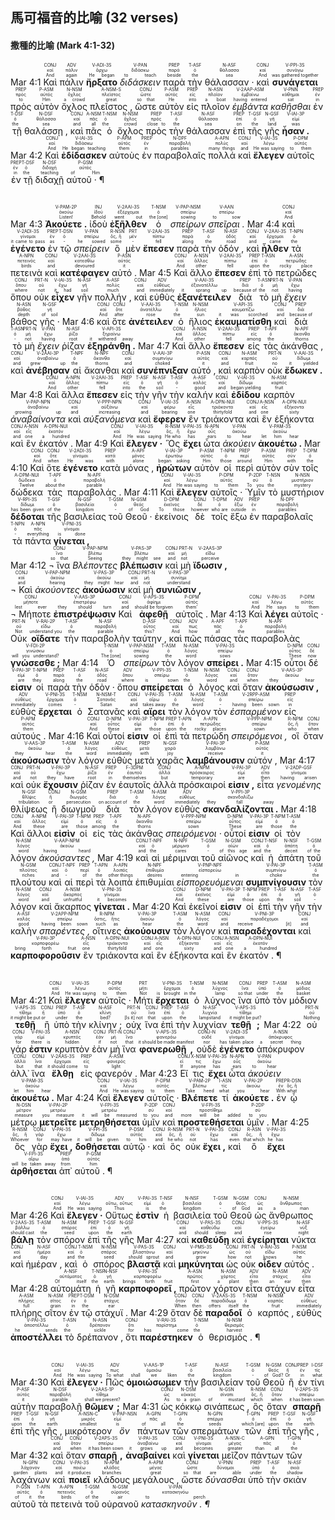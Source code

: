 ## 馬可福音的比喻 (32 verses)



#### 撒種的比喻 (Mark 4:1-32)
<rt>Mar 4:1</rt> <RUBY><ruby><ruby>Καὶ<rt>And</rt></ruby><rt>καί</rt></ruby><rt>CONJ</rt></RUBY> <RUBY><ruby><ruby>πάλιν<rt>again</rt></ruby><rt>πάλιν</rt></ruby><rt>ADV</rt></RUBY> <RUBY><ruby><ruby><strong>ἤρξατο</strong><rt>He began</rt></ruby><rt>ἄρχω</rt></ruby><rt>V-ADI-3S</rt></RUBY> <RUBY><ruby><ruby><em>διδάσκειν</em><rt>to teach</rt></ruby><rt>διδάσκω</rt></ruby><rt>V-PAN</rt></RUBY> <RUBY><ruby><ruby>παρὰ<rt>beside</rt></ruby><rt>παρά</rt></ruby><rt>PREP</rt></RUBY> <RUBY><ruby><ruby>τὴν<rt>the</rt></ruby><rt>ὁ</rt></ruby><rt>T-ASF</rt></RUBY> <RUBY><ruby><ruby>θάλασσαν ·<rt>sea</rt></ruby><rt>θάλασσα</rt></ruby><rt>N-ASF</rt></RUBY> <RUBY><ruby><ruby>καὶ<rt>And</rt></ruby><rt>καί</rt></ruby><rt>CONJ</rt></RUBY> <RUBY><ruby><ruby><strong>συνάγεται</strong><rt>was gathered together</rt></ruby><rt>συνάγω</rt></ruby><rt>V-PPI-3S</rt></RUBY> <RUBY><ruby><ruby>πρὸς<rt>to</rt></ruby><rt>πρός</rt></ruby><rt>PREP</rt></RUBY> <RUBY><ruby><ruby>αὐτὸν<rt>Him</rt></ruby><rt>αὐτός</rt></ruby><rt>P-ASM</rt></RUBY> <RUBY><ruby><ruby>ὄχλος<rt>a crowd</rt></ruby><rt>ὄχλος</rt></ruby><rt>N-NSM</rt></RUBY> <RUBY><ruby><ruby>πλεῖστος ,<rt>great</rt></ruby><rt>πλεῖστος</rt></ruby><rt>A-NSM-S</rt></RUBY> <RUBY><ruby><ruby>ὥστε<rt>so that</rt></ruby><rt>ὥστε</rt></ruby><rt>CONJ</rt></RUBY> <RUBY><ruby><ruby>αὐτὸν<rt>He</rt></ruby><rt>αὐτός</rt></ruby><rt>P-ASM</rt></RUBY> <RUBY><ruby><ruby>εἰς<rt>into</rt></ruby><rt>εἰς</rt></ruby><rt>PREP</rt></RUBY> <RUBY><ruby><ruby>πλοῖον<rt>a boat</rt></ruby><rt>πλοῖον</rt></ruby><rt>N-ASN</rt></RUBY> <RUBY><ruby><ruby><em>ἐμβάντα</em><rt>having entered</rt></ruby><rt>ἐμβαίνω</rt></ruby><rt>V-2AAP-ASM</rt></RUBY> <RUBY><ruby><ruby><em>καθῆσθαι</em><rt>sat</rt></ruby><rt>κάθημαι</rt></ruby><rt>V-PNN</rt></RUBY> <RUBY><ruby><ruby>ἐν<rt>in</rt></ruby><rt>ἐν</rt></ruby><rt>PREP</rt></RUBY> <RUBY><ruby><ruby>τῇ<rt>the</rt></ruby><rt>ὁ</rt></ruby><rt>T-DSF</rt></RUBY> <RUBY><ruby><ruby>θαλάσσῃ ,<rt>sea</rt></ruby><rt>θάλασσα</rt></ruby><rt>N-DSF</rt></RUBY> <RUBY><ruby><ruby>καὶ<rt>and</rt></ruby><rt>καί</rt></ruby><rt>CONJ</rt></RUBY> <RUBY><ruby><ruby>πᾶς<rt>all</rt></ruby><rt>πᾶς</rt></ruby><rt>A-NSM</rt></RUBY> <RUBY><ruby><ruby>ὁ<rt>the</rt></ruby><rt>ὁ</rt></ruby><rt>T-NSM</rt></RUBY> <RUBY><ruby><ruby>ὄχλος<rt>crowd</rt></ruby><rt>ὄχλος</rt></ruby><rt>N-NSM</rt></RUBY> <RUBY><ruby><ruby>πρὸς<rt>close to</rt></ruby><rt>πρός</rt></ruby><rt>PREP</rt></RUBY> <RUBY><ruby><ruby>τὴν<rt>the</rt></ruby><rt>ὁ</rt></ruby><rt>T-ASF</rt></RUBY> <RUBY><ruby><ruby>θάλασσαν<rt>sea</rt></ruby><rt>θάλασσα</rt></ruby><rt>N-ASF</rt></RUBY> <RUBY><ruby><ruby>ἐπὶ<rt>on</rt></ruby><rt>ἐπί</rt></ruby><rt>PREP</rt></RUBY> <RUBY><ruby><ruby>τῆς<rt>the</rt></ruby><rt>ὁ</rt></ruby><rt>T-GSF</rt></RUBY> <RUBY><ruby><ruby>γῆς<rt>land</rt></ruby><rt>γῆ</rt></ruby><rt>N-GSF</rt></RUBY> <RUBY><ruby><ruby><strong>ἦσαν .</strong><rt>was</rt></ruby><rt>εἰμί</rt></ruby><rt>V-IAI-3P</rt></RUBY> <rt>Mar 4:2</rt> <RUBY><ruby><ruby>Καὶ<rt>And</rt></ruby><rt>καί</rt></ruby><rt>CONJ</rt></RUBY> <RUBY><ruby><ruby><strong>ἐδίδασκεν</strong><rt>He began teaching</rt></ruby><rt>διδάσκω</rt></ruby><rt>V-IAI-3S</rt></RUBY> <RUBY><ruby><ruby>αὐτοὺς<rt>them</rt></ruby><rt>αὐτός</rt></ruby><rt>P-APM</rt></RUBY> <RUBY><ruby><ruby>ἐν<rt>in</rt></ruby><rt>ἐν</rt></ruby><rt>PREP</rt></RUBY> <RUBY><ruby><ruby>παραβολαῖς<rt>parables</rt></ruby><rt>παραβολή</rt></ruby><rt>N-DPF</rt></RUBY> <RUBY><ruby><ruby>πολλά<rt>many things</rt></ruby><rt>πολύς</rt></ruby><rt>A-APN</rt></RUBY> <RUBY><ruby><ruby>καὶ<rt>and</rt></ruby><rt>καί</rt></ruby><rt>CONJ</rt></RUBY> <RUBY><ruby><ruby><strong>ἔλεγεν</strong><rt>He was saying</rt></ruby><rt>λέγω</rt></ruby><rt>V-IAI-3S</rt></RUBY> <RUBY><ruby><ruby>αὐτοῖς<rt>to them</rt></ruby><rt>αὐτός</rt></ruby><rt>P-DPM</rt></RUBY> <RUBY><ruby><ruby>ἐν<rt>in</rt></ruby><rt>ἐν</rt></ruby><rt>PREP</rt></RUBY> <RUBY><ruby><ruby>τῇ<rt>the</rt></ruby><rt>ὁ</rt></ruby><rt>T-DSF</rt></RUBY> <RUBY><ruby><ruby>διδαχῇ<rt>teaching</rt></ruby><rt>διδαχή</rt></ruby><rt>N-DSF</rt></RUBY> <RUBY><ruby><ruby>αὐτοῦ · ¶<rt>of Him</rt></ruby><rt>αὐτός</rt></ruby><rt>P-GSM</rt></RUBY></br></br></br> <rt>Mar 4:3</rt> <RUBY><ruby><ruby><strong>Ἀκούετε .</strong><rt>Listen!</rt></ruby><rt>ἀκούω</rt></ruby><rt>V-PAM-2P</rt></RUBY> <RUBY><ruby><ruby>ἰδοὺ<rt>Behold</rt></ruby><rt>ἰδού</rt></ruby><rt>INJ</rt></RUBY> <RUBY><ruby><ruby><strong>ἐξῆλθεν</strong><rt>went out</rt></ruby><rt>ἐξέρχομαι</rt></ruby><rt>V-2AAI-3S</rt></RUBY> <RUBY><ruby><ruby>ὁ<rt>the [one]</rt></ruby><rt>ὁ</rt></ruby><rt>T-NSM</rt></RUBY> <RUBY><ruby><ruby><em>σπείρων</em><rt>sowing</rt></ruby><rt>σπείρω</rt></ruby><rt>V-PAP-NSM</rt></RUBY> <RUBY><ruby><ruby><em>σπεῖραι .</em><rt>to sow</rt></ruby><rt>σπείρω</rt></ruby><rt>V-AAN</rt></RUBY> <rt>Mar 4:4</rt> <RUBY><ruby><ruby>καὶ<rt>And</rt></ruby><rt>καί</rt></ruby><rt>CONJ</rt></RUBY> <RUBY><ruby><ruby><strong>ἐγένετο</strong><rt>it came to pass</rt></ruby><rt>γίνομαι</rt></ruby><rt>V-2ADI-3S</rt></RUBY> <RUBY><ruby><ruby>ἐν<rt>as</rt></ruby><rt>ἐν</rt></ruby><rt>PREP</rt></RUBY> <RUBY><ruby><ruby>τῷ<rt>-</rt></ruby><rt>ὁ</rt></ruby><rt>T-DSN</rt></RUBY> <RUBY><ruby><ruby><em>σπείρειν</em><rt>he sowed</rt></ruby><rt>σπείρω</rt></ruby><rt>V-PAN</rt></RUBY> <RUBY><ruby><ruby>ὃ<rt>some</rt></ruby><rt>ὅς, ἥ</rt></ruby><rt>R-NSN</rt></RUBY> <RUBY><ruby><ruby>μὲν<rt>-</rt></ruby><rt>μέν</rt></ruby><rt>PRT</rt></RUBY> <RUBY><ruby><ruby><strong>ἔπεσεν</strong><rt>fell</rt></ruby><rt>πίπτω</rt></ruby><rt>V-2AAI-3S</rt></RUBY> <RUBY><ruby><ruby>παρὰ<rt>along</rt></ruby><rt>παρά</rt></ruby><rt>PREP</rt></RUBY> <RUBY><ruby><ruby>τὴν<rt>the</rt></ruby><rt>ὁ</rt></ruby><rt>T-ASF</rt></RUBY> <RUBY><ruby><ruby>ὁδόν ,<rt>road</rt></ruby><rt>ὁδός</rt></ruby><rt>N-ASF</rt></RUBY> <RUBY><ruby><ruby>καὶ<rt>and</rt></ruby><rt>καί</rt></ruby><rt>CONJ</rt></RUBY> <RUBY><ruby><ruby><strong>ἦλθεν</strong><rt>came</rt></ruby><rt>ἔρχομαι</rt></ruby><rt>V-2AAI-3S</rt></RUBY> <RUBY><ruby><ruby>τὰ<rt>the</rt></ruby><rt>ὁ</rt></ruby><rt>T-NPN</rt></RUBY> <RUBY><ruby><ruby>πετεινὰ<rt>birds</rt></ruby><rt>πετεινός</rt></ruby><rt>A-NPN</rt></RUBY> <RUBY><ruby><ruby>καὶ<rt>and</rt></ruby><rt>καί</rt></ruby><rt>CONJ</rt></RUBY> <RUBY><ruby><ruby><strong>κατέφαγεν</strong><rt>devoured</rt></ruby><rt>κατεσθίω</rt></ruby><rt>V-2AAI-3S</rt></RUBY> <RUBY><ruby><ruby>αὐτό .<rt>it</rt></ruby><rt>αὐτός</rt></ruby><rt>P-ASN</rt></RUBY> <rt>Mar 4:5</rt> <RUBY><ruby><ruby>Καὶ<rt>And</rt></ruby><rt>καί</rt></ruby><rt>CONJ</rt></RUBY> <RUBY><ruby><ruby>ἄλλο<rt>other</rt></ruby><rt>ἄλλος</rt></ruby><rt>A-NSN</rt></RUBY> <RUBY><ruby><ruby><strong>ἔπεσεν</strong><rt>fell</rt></ruby><rt>πίπτω</rt></ruby><rt>V-2AAI-3S</rt></RUBY> <RUBY><ruby><ruby>ἐπὶ<rt>upon</rt></ruby><rt>ἐπί</rt></ruby><rt>PREP</rt></RUBY> <RUBY><ruby><ruby>τὸ<rt>the</rt></ruby><rt>ὁ</rt></ruby><rt>T-ASN</rt></RUBY> <RUBY><ruby><ruby>πετρῶδες<rt>rocky place</rt></ruby><rt>πετρώδης</rt></ruby><rt>A-ASN</rt></RUBY> <RUBY><ruby><ruby>ὅπου<rt>where</rt></ruby><rt>ὅπου</rt></ruby><rt>CONJ</rt></RUBY> <RUBY><ruby><ruby>οὐκ<rt>not</rt></ruby><rt>οὐ</rt></ruby><rt>PRT-N</rt></RUBY> <RUBY><ruby><ruby><strong>εἶχεν</strong><rt>it had</rt></ruby><rt>ἔχω</rt></ruby><rt>V-IAI-3S</rt></RUBY> <RUBY><ruby><ruby>γῆν<rt>soil</rt></ruby><rt>γῆ</rt></ruby><rt>N-ASF</rt></RUBY> <RUBY><ruby><ruby>πολλήν ,<rt>much</rt></ruby><rt>πολύς</rt></ruby><rt>A-ASF</rt></RUBY> <RUBY><ruby><ruby>καὶ<rt>and</rt></ruby><rt>καί</rt></ruby><rt>CONJ</rt></RUBY> <RUBY><ruby><ruby>εὐθὺς<rt>immediately</rt></ruby><rt>εὐθέως</rt></ruby><rt>ADV</rt></RUBY> <RUBY><ruby><ruby><strong>ἐξανέτειλεν</strong><rt>it sprang up</rt></ruby><rt>ἐξανατέλλω</rt></ruby><rt>V-AAI-3S</rt></RUBY> <RUBY><ruby><ruby>διὰ<rt>because of</rt></ruby><rt>διά</rt></ruby><rt>PREP</rt></RUBY> <RUBY><ruby><ruby>τὸ<rt>the</rt></ruby><rt>ὁ</rt></ruby><rt>T-ASN</rt></RUBY> <RUBY><ruby><ruby>μὴ<rt>not</rt></ruby><rt>μή</rt></ruby><rt>PRT-N</rt></RUBY> <RUBY><ruby><ruby><em>ἔχειν</em><rt>having</rt></ruby><rt>ἔχω</rt></ruby><rt>V-PAN</rt></RUBY> <RUBY><ruby><ruby>βάθος<rt>depth</rt></ruby><rt>βάθος</rt></ruby><rt>N-ASN</rt></RUBY> <RUBY><ruby><ruby>γῆς ·<rt>of soil</rt></ruby><rt>γῆ</rt></ruby><rt>N-GSF</rt></RUBY> <rt>Mar 4:6</rt> <RUBY><ruby><ruby>καὶ<rt>And</rt></ruby><rt>καί</rt></ruby><rt>CONJ</rt></RUBY> <RUBY><ruby><ruby>ὅτε<rt>after</rt></ruby><rt>ὅτε</rt></ruby><rt>CONJ</rt></RUBY> <RUBY><ruby><ruby><strong>ἀνέτειλεν</strong><rt>rose</rt></ruby><rt>ἀνατέλλω</rt></ruby><rt>V-AAI-3S</rt></RUBY> <RUBY><ruby><ruby>ὁ<rt>the</rt></ruby><rt>ὁ</rt></ruby><rt>T-NSM</rt></RUBY> <RUBY><ruby><ruby>ἥλιος<rt>sun</rt></ruby><rt>ἥλιος</rt></ruby><rt>N-NSM</rt></RUBY> <RUBY><ruby><ruby><strong>ἐκαυματίσθη</strong><rt>it was scorched</rt></ruby><rt>καυματίζω</rt></ruby><rt>V-API-3S</rt></RUBY> <RUBY><ruby><ruby>καὶ<rt>and</rt></ruby><rt>καί</rt></ruby><rt>CONJ</rt></RUBY> <RUBY><ruby><ruby>διὰ<rt>because of</rt></ruby><rt>διά</rt></ruby><rt>PREP</rt></RUBY> <RUBY><ruby><ruby>τὸ<rt>-</rt></ruby><rt>ὁ</rt></ruby><rt>T-ASN</rt></RUBY> <RUBY><ruby><ruby>μὴ<rt>not</rt></ruby><rt>μή</rt></ruby><rt>PRT-N</rt></RUBY> <RUBY><ruby><ruby><em>ἔχειν</em><rt>having</rt></ruby><rt>ἔχω</rt></ruby><rt>V-PAN</rt></RUBY> <RUBY><ruby><ruby>ῥίζαν<rt>root</rt></ruby><rt>ῥίζα</rt></ruby><rt>N-ASF</rt></RUBY> <RUBY><ruby><ruby><strong>ἐξηράνθη .</strong><rt>it withered away</rt></ruby><rt>ξηραίνω</rt></ruby><rt>V-API-3S</rt></RUBY> <rt>Mar 4:7</rt> <RUBY><ruby><ruby>Καὶ<rt>And</rt></ruby><rt>καί</rt></ruby><rt>CONJ</rt></RUBY> <RUBY><ruby><ruby>ἄλλο<rt>other</rt></ruby><rt>ἄλλος</rt></ruby><rt>A-NSN</rt></RUBY> <RUBY><ruby><ruby><strong>ἔπεσεν</strong><rt>fell</rt></ruby><rt>πίπτω</rt></ruby><rt>V-2AAI-3S</rt></RUBY> <RUBY><ruby><ruby>εἰς<rt>among</rt></ruby><rt>εἰς</rt></ruby><rt>PREP</rt></RUBY> <RUBY><ruby><ruby>τὰς<rt>the</rt></ruby><rt>ὁ</rt></ruby><rt>T-APF</rt></RUBY> <RUBY><ruby><ruby>ἀκάνθας ,<rt>thorns</rt></ruby><rt>ἄκανθα</rt></ruby><rt>N-APF</rt></RUBY> <RUBY><ruby><ruby>καὶ<rt>and</rt></ruby><rt>καί</rt></ruby><rt>CONJ</rt></RUBY> <RUBY><ruby><ruby><strong>ἀνέβησαν</strong><rt>grew up</rt></ruby><rt>ἀναβαίνω</rt></ruby><rt>V-2AAI-3P</rt></RUBY> <RUBY><ruby><ruby>αἱ<rt>the</rt></ruby><rt>ὁ</rt></ruby><rt>T-NPF</rt></RUBY> <RUBY><ruby><ruby>ἄκανθαι<rt>thorns</rt></ruby><rt>ἄκανθα</rt></ruby><rt>N-NPF</rt></RUBY> <RUBY><ruby><ruby>καὶ<rt>and</rt></ruby><rt>καί</rt></ruby><rt>CONJ</rt></RUBY> <RUBY><ruby><ruby><strong>συνέπνιξαν</strong><rt>choked</rt></ruby><rt>συμπνίγω</rt></ruby><rt>V-AAI-3P</rt></RUBY> <RUBY><ruby><ruby>αὐτό ,<rt>it</rt></ruby><rt>αὐτός</rt></ruby><rt>P-ASN</rt></RUBY> <RUBY><ruby><ruby>καὶ<rt>and</rt></ruby><rt>καί</rt></ruby><rt>CONJ</rt></RUBY> <RUBY><ruby><ruby>καρπὸν<rt>fruit</rt></ruby><rt>καρπός</rt></ruby><rt>N-ASM</rt></RUBY> <RUBY><ruby><ruby>οὐκ<rt>no</rt></ruby><rt>οὐ</rt></ruby><rt>PRT-N</rt></RUBY> <RUBY><ruby><ruby><strong>ἔδωκεν .</strong><rt>it yielded</rt></ruby><rt>δίδωμι</rt></ruby><rt>V-AAI-3S</rt></RUBY> <rt>Mar 4:8</rt> <RUBY><ruby><ruby>Καὶ<rt>And</rt></ruby><rt>καί</rt></ruby><rt>CONJ</rt></RUBY> <RUBY><ruby><ruby>ἄλλα<rt>other</rt></ruby><rt>ἄλλος</rt></ruby><rt>A-NPN</rt></RUBY> <RUBY><ruby><ruby><strong>ἔπεσεν</strong><rt>fell</rt></ruby><rt>πίπτω</rt></ruby><rt>V-2AAI-3S</rt></RUBY> <RUBY><ruby><ruby>εἰς<rt>into</rt></ruby><rt>εἰς</rt></ruby><rt>PREP</rt></RUBY> <RUBY><ruby><ruby>τὴν<rt>the</rt></ruby><rt>ὁ</rt></ruby><rt>T-ASF</rt></RUBY> <RUBY><ruby><ruby>γῆν<rt>soil</rt></ruby><rt>γῆ</rt></ruby><rt>N-ASF</rt></RUBY> <RUBY><ruby><ruby>τὴν<rt>-</rt></ruby><rt>ὁ</rt></ruby><rt>T-ASF</rt></RUBY> <RUBY><ruby><ruby>καλήν<rt>good</rt></ruby><rt>καλός</rt></ruby><rt>A-ASF</rt></RUBY> <RUBY><ruby><ruby>καὶ<rt>and</rt></ruby><rt>καί</rt></ruby><rt>CONJ</rt></RUBY> <RUBY><ruby><ruby><strong>ἐδίδου</strong><rt>began yielding</rt></ruby><rt>δίδωμι</rt></ruby><rt>V-IAI-3S</rt></RUBY> <RUBY><ruby><ruby>καρπὸν<rt>fruit</rt></ruby><rt>καρπός</rt></ruby><rt>N-ASM</rt></RUBY> <RUBY><ruby><ruby><em>ἀναβαίνοντα</em><rt>growing up</rt></ruby><rt>ἀναβαίνω</rt></ruby><rt>V-PAP-NPN</rt></RUBY> <RUBY><ruby><ruby>καὶ<rt>and</rt></ruby><rt>καί</rt></ruby><rt>CONJ</rt></RUBY> <RUBY><ruby><ruby><em>αὐξανόμενα</em><rt>increasing</rt></ruby><rt>αὐξάνω</rt></ruby><rt>V-PPP-NPN</rt></RUBY> <RUBY><ruby><ruby>καὶ<rt>and</rt></ruby><rt>καί</rt></ruby><rt>CONJ</rt></RUBY> <RUBY><ruby><ruby><strong>ἔφερεν</strong><rt>bearing</rt></ruby><rt>φέρω</rt></ruby><rt>V-IAI-3S</rt></RUBY> <RUBY><ruby><ruby>ἓν<rt>one</rt></ruby><rt>εἷς</rt></ruby><rt>A-NSN</rt></RUBY> <RUBY><ruby><ruby>τριάκοντα<rt>thirtyfold</rt></ruby><rt>τριάκοντα</rt></ruby><rt>A-DPN-NUI</rt></RUBY> <RUBY><ruby><ruby>καὶ<rt>and</rt></ruby><rt>καί</rt></ruby><rt>CONJ</rt></RUBY> <RUBY><ruby><ruby>ἓν<rt>one</rt></ruby><rt>εἷς</rt></ruby><rt>A-NSN</rt></RUBY> <RUBY><ruby><ruby>ἑξήκοντα<rt>sixty</rt></ruby><rt>ἑξήκοντα</rt></ruby><rt>A-DPN-NUI</rt></RUBY> <RUBY><ruby><ruby>καὶ<rt>and</rt></ruby><rt>καί</rt></ruby><rt>CONJ</rt></RUBY> <RUBY><ruby><ruby>ἓν<rt>one</rt></ruby><rt>εἷς</rt></ruby><rt>A-NSN</rt></RUBY> <RUBY><ruby><ruby>ἑκατόν .<rt>a hundred</rt></ruby><rt>ἑκατόν</rt></ruby><rt>A-DPN-NUI</rt></RUBY> <rt>Mar 4:9</rt> <RUBY><ruby><ruby>Καὶ<rt>And</rt></ruby><rt>καί</rt></ruby><rt>CONJ</rt></RUBY> <RUBY><ruby><ruby><strong>ἔλεγεν ·</strong><rt>He was saying</rt></ruby><rt>λέγω</rt></ruby><rt>V-IAI-3S</rt></RUBY> <RUBY><ruby><ruby>Ὃς<rt>He who</rt></ruby><rt>ὅς, ἥ</rt></ruby><rt>R-NSM</rt></RUBY> <RUBY><ruby><ruby><strong>ἔχει</strong><rt>has</rt></ruby><rt>ἔχω</rt></ruby><rt>V-PAI-3S</rt></RUBY> <RUBY><ruby><ruby>ὦτα<rt>ears</rt></ruby><rt>οὖς</rt></ruby><rt>N-APN</rt></RUBY> <RUBY><ruby><ruby><em>ἀκούειν</em><rt>to hear</rt></ruby><rt>ἀκούω</rt></ruby><rt>V-PAN</rt></RUBY> <RUBY><ruby><ruby><strong>ἀκουέτω .</strong><rt>let him hear</rt></ruby><rt>ἀκούω</rt></ruby><rt>V-PAM-3S</rt></RUBY> <rt>Mar 4:10</rt> <RUBY><ruby><ruby>Καὶ<rt>And</rt></ruby><rt>καί</rt></ruby><rt>CONJ</rt></RUBY> <RUBY><ruby><ruby>ὅτε<rt>when</rt></ruby><rt>ὅτε</rt></ruby><rt>CONJ</rt></RUBY> <RUBY><ruby><ruby><strong>ἐγένετο</strong><rt>He was</rt></ruby><rt>γίνομαι</rt></ruby><rt>V-2ADI-3S</rt></RUBY> <RUBY><ruby><ruby>κατὰ<rt>with</rt></ruby><rt>κατά</rt></ruby><rt>PREP</rt></RUBY> <RUBY><ruby><ruby>μόνας ,<rt>alone</rt></ruby><rt>μόνος</rt></ruby><rt>A-APF</rt></RUBY> <RUBY><ruby><ruby><strong>ἠρώτων</strong><rt>began asking</rt></ruby><rt>ἐρωτάω</rt></ruby><rt>V-IAI-3P</rt></RUBY> <RUBY><ruby><ruby>αὐτὸν<rt>Him</rt></ruby><rt>αὐτός</rt></ruby><rt>P-ASM</rt></RUBY> <RUBY><ruby><ruby>οἱ<rt>those</rt></ruby><rt>ὁ</rt></ruby><rt>T-NPM</rt></RUBY> <RUBY><ruby><ruby>περὶ<rt>around</rt></ruby><rt>περί</rt></ruby><rt>PREP</rt></RUBY> <RUBY><ruby><ruby>αὐτὸν<rt>Him</rt></ruby><rt>αὐτός</rt></ruby><rt>P-ASM</rt></RUBY> <RUBY><ruby><ruby>σὺν<rt>with</rt></ruby><rt>σύν</rt></ruby><rt>PREP</rt></RUBY> <RUBY><ruby><ruby>τοῖς<rt>the</rt></ruby><rt>ὁ</rt></ruby><rt>T-DPM</rt></RUBY> <RUBY><ruby><ruby>δώδεκα<rt>Twelve</rt></ruby><rt>δώδεκα</rt></ruby><rt>A-DPM-NUI</rt></RUBY> <RUBY><ruby><ruby>τὰς<rt>about the</rt></ruby><rt>ὁ</rt></ruby><rt>T-APF</rt></RUBY> <RUBY><ruby><ruby>παραβολάς .<rt>parable</rt></ruby><rt>παραβολή</rt></ruby><rt>N-APF</rt></RUBY> <rt>Mar 4:11</rt> <RUBY><ruby><ruby>Καὶ<rt>And</rt></ruby><rt>καί</rt></ruby><rt>CONJ</rt></RUBY> <RUBY><ruby><ruby><strong>ἔλεγεν</strong><rt>He was saying</rt></ruby><rt>λέγω</rt></ruby><rt>V-IAI-3S</rt></RUBY> <RUBY><ruby><ruby>αὐτοῖς ·<rt>to them</rt></ruby><rt>αὐτός</rt></ruby><rt>P-DPM</rt></RUBY> <RUBY><ruby><ruby>Ὑμῖν<rt>To you</rt></ruby><rt>σύ</rt></ruby><rt>P-2DP</rt></RUBY> <RUBY><ruby><ruby>τὸ<rt>the</rt></ruby><rt>ὁ</rt></ruby><rt>T-NSN</rt></RUBY> <RUBY><ruby><ruby>μυστήριον<rt>mystery</rt></ruby><rt>μυστήριον</rt></ruby><rt>N-NSN</rt></RUBY> <RUBY><ruby><ruby><strong>δέδοται</strong><rt>has been given</rt></ruby><rt>δίδωμι</rt></ruby><rt>V-RPI-3S</rt></RUBY> <RUBY><ruby><ruby>τῆς<rt>of the</rt></ruby><rt>ὁ</rt></ruby><rt>T-GSF</rt></RUBY> <RUBY><ruby><ruby>βασιλείας<rt>kingdom</rt></ruby><rt>βασιλεία</rt></ruby><rt>N-GSF</rt></RUBY> <RUBY><ruby><ruby>τοῦ<rt>-</rt></ruby><rt>ὁ</rt></ruby><rt>T-GSM</rt></RUBY> <RUBY><ruby><ruby>Θεοῦ ·<rt>of God</rt></ruby><rt>θεός</rt></ruby><rt>N-GSM</rt></RUBY> <RUBY><ruby><ruby>ἐκείνοις<rt>To those</rt></ruby><rt>ἐκεῖνος</rt></ruby><rt>D-DPM</rt></RUBY> <RUBY><ruby><ruby>δὲ<rt>however</rt></ruby><rt>δέ</rt></ruby><rt>CONJ</rt></RUBY> <RUBY><ruby><ruby>τοῖς<rt>who are</rt></ruby><rt>ὁ</rt></ruby><rt>T-DPM</rt></RUBY> <RUBY><ruby><ruby>ἔξω<rt>outside</rt></ruby><rt>ἔξω</rt></ruby><rt>ADV</rt></RUBY> <RUBY><ruby><ruby>ἐν<rt>in</rt></ruby><rt>ἐν</rt></ruby><rt>PREP</rt></RUBY> <RUBY><ruby><ruby>παραβολαῖς<rt>parables</rt></ruby><rt>παραβολή</rt></ruby><rt>N-DPF</rt></RUBY> <RUBY><ruby><ruby>τὰ<rt>-</rt></ruby><rt>ὁ</rt></ruby><rt>T-NPN</rt></RUBY> <RUBY><ruby><ruby>πάντα<rt>everything</rt></ruby><rt>πᾶς</rt></ruby><rt>A-NPN</rt></RUBY> <RUBY><ruby><ruby><strong>γίνεται ,</strong><rt>is done</rt></ruby><rt>γίνομαι</rt></ruby><rt>V-PNI-3S</rt></RUBY></br> <rt>Mar 4:12</rt> <RUBY><ruby><ruby>¬ ἵνα<rt>so that</rt></ruby><rt>ἵνα</rt></ruby><rt>CONJ</rt></RUBY> <RUBY><ruby><ruby><em>Βλέποντες</em><rt>Seeing</rt></ruby><rt>βλέπω</rt></ruby><rt>V-PAP-NPM</rt></RUBY> <RUBY><ruby><ruby><strong>βλέπωσιν</strong><rt>they might see</rt></ruby><rt>βλέπω</rt></ruby><rt>V-PAS-3P</rt></RUBY> <RUBY><ruby><ruby>καὶ<rt>and</rt></ruby><rt>καί</rt></ruby><rt>CONJ</rt></RUBY> <RUBY><ruby><ruby>μὴ<rt>not</rt></ruby><rt>μή</rt></ruby><rt>PRT-N</rt></RUBY> <RUBY><ruby><ruby><strong>ἴδωσιν ,</strong><rt>perceive</rt></ruby><rt>εἴδω</rt></ruby><rt>V-2AAS-3P</rt></RUBY></br> <RUBY><ruby><ruby>¬ Καὶ<rt>and</rt></ruby><rt>καί</rt></ruby><rt>CONJ</rt></RUBY> <RUBY><ruby><ruby><em>ἀκούοντες</em><rt>hearing</rt></ruby><rt>ἀκούω</rt></ruby><rt>V-PAP-NPM</rt></RUBY> <RUBY><ruby><ruby><strong>ἀκούωσιν</strong><rt>they might hear</rt></ruby><rt>ἀκούω</rt></ruby><rt>V-PAS-3P</rt></RUBY> <RUBY><ruby><ruby>καὶ<rt>and</rt></ruby><rt>καί</rt></ruby><rt>CONJ</rt></RUBY> <RUBY><ruby><ruby>μὴ<rt>not</rt></ruby><rt>μή</rt></ruby><rt>PRT-N</rt></RUBY> <RUBY><ruby><ruby><strong>συνιῶσιν ,</strong><rt>understand</rt></ruby><rt>συνίημι</rt></ruby><rt>V-PAS-3P</rt></RUBY></br> <RUBY><ruby><ruby>¬ Μήποτε<rt>lest ever</rt></ruby><rt>μήποτε</rt></ruby><rt>CONJ</rt></RUBY> <RUBY><ruby><ruby><strong>ἐπιστρέψωσιν</strong><rt>they should turn</rt></ruby><rt>ἐπιστρέφω</rt></ruby><rt>V-AAS-3P</rt></RUBY> <RUBY><ruby><ruby>Καὶ<rt>and</rt></ruby><rt>καί</rt></ruby><rt>CONJ</rt></RUBY> <RUBY><ruby><ruby><strong>ἀφεθῇ</strong><rt>should be forgiven</rt></ruby><rt>ἀφίημι</rt></ruby><rt>V-APS-3S</rt></RUBY> <RUBY><ruby><ruby>αὐτοῖς .<rt>them’</rt></ruby><rt>αὐτός</rt></ruby><rt>P-DPM</rt></RUBY> <rt>Mar 4:13</rt> <RUBY><ruby><ruby>Καὶ<rt>And</rt></ruby><rt>καί</rt></ruby><rt>CONJ</rt></RUBY> <RUBY><ruby><ruby><strong>λέγει</strong><rt>He says</rt></ruby><rt>λέγω</rt></ruby><rt>V-PAI-3S</rt></RUBY> <RUBY><ruby><ruby>αὐτοῖς ·<rt>to them</rt></ruby><rt>αὐτός</rt></ruby><rt>P-DPM</rt></RUBY> <RUBY><ruby><ruby>Οὐκ<rt>Not</rt></ruby><rt>οὐ</rt></ruby><rt>PRT-N</rt></RUBY> <RUBY><ruby><ruby><strong>οἴδατε</strong><rt>understand you</rt></ruby><rt>εἴδω</rt></ruby><rt>V-RAI-2P</rt></RUBY> <RUBY><ruby><ruby>τὴν<rt>the</rt></ruby><rt>ὁ</rt></ruby><rt>T-ASF</rt></RUBY> <RUBY><ruby><ruby>παραβολὴν<rt>parable</rt></ruby><rt>παραβολή</rt></ruby><rt>N-ASF</rt></RUBY> <RUBY><ruby><ruby>ταύτην ,<rt>this?</rt></ruby><rt>οὗτος</rt></ruby><rt>D-ASF</rt></RUBY> <RUBY><ruby><ruby>καὶ<rt>And</rt></ruby><rt>καί</rt></ruby><rt>CONJ</rt></RUBY> <RUBY><ruby><ruby>πῶς<rt>how</rt></ruby><rt>πως</rt></ruby><rt>ADV</rt></RUBY> <RUBY><ruby><ruby>πάσας<rt>all</rt></ruby><rt>πᾶς</rt></ruby><rt>A-APF</rt></RUBY> <RUBY><ruby><ruby>τὰς<rt>the</rt></ruby><rt>ὁ</rt></ruby><rt>T-APF</rt></RUBY> <RUBY><ruby><ruby>παραβολὰς<rt>parables</rt></ruby><rt>παραβολή</rt></ruby><rt>N-APF</rt></RUBY> <RUBY><ruby><ruby><strong>γνώσεσθε ;</strong><rt>will you understand?</rt></ruby><rt>γινώσκω</rt></ruby><rt>V-FDI-2P</rt></RUBY> <rt>Mar 4:14</rt> <RUBY><ruby><ruby>Ὁ<rt>The [one]</rt></ruby><rt>ὁ</rt></ruby><rt>T-NSM</rt></RUBY> <RUBY><ruby><ruby><em>σπείρων</em><rt>sowing</rt></ruby><rt>σπείρω</rt></ruby><rt>V-PAP-NSM</rt></RUBY> <RUBY><ruby><ruby>τὸν<rt>the</rt></ruby><rt>ὁ</rt></ruby><rt>T-ASM</rt></RUBY> <RUBY><ruby><ruby>λόγον<rt>word</rt></ruby><rt>λόγος</rt></ruby><rt>N-ASM</rt></RUBY> <RUBY><ruby><ruby><strong>σπείρει .</strong><rt>sows</rt></ruby><rt>σπείρω</rt></ruby><rt>V-PAI-3S</rt></RUBY> <rt>Mar 4:15</rt> <RUBY><ruby><ruby>οὗτοι<rt>These</rt></ruby><rt>οὗτος</rt></ruby><rt>D-NPM</rt></RUBY> <RUBY><ruby><ruby>δέ<rt>now</rt></ruby><rt>δέ</rt></ruby><rt>CONJ</rt></RUBY> <RUBY><ruby><ruby><strong>εἰσιν</strong><rt>are</rt></ruby><rt>εἰμί</rt></ruby><rt>V-PAI-3P</rt></RUBY> <RUBY><ruby><ruby>οἱ<rt>they</rt></ruby><rt>ὁ</rt></ruby><rt>T-NPM</rt></RUBY> <RUBY><ruby><ruby>παρὰ<rt>along</rt></ruby><rt>παρά</rt></ruby><rt>PREP</rt></RUBY> <RUBY><ruby><ruby>τὴν<rt>the</rt></ruby><rt>ὁ</rt></ruby><rt>T-ASF</rt></RUBY> <RUBY><ruby><ruby>ὁδὸν ·<rt>road</rt></ruby><rt>ὁδός</rt></ruby><rt>N-ASF</rt></RUBY> <RUBY><ruby><ruby>ὅπου<rt>where</rt></ruby><rt>ὅπου</rt></ruby><rt>ADV</rt></RUBY> <RUBY><ruby><ruby><strong>σπείρεται</strong><rt>is sown</rt></ruby><rt>σπείρω</rt></ruby><rt>V-PPI-3S</rt></RUBY> <RUBY><ruby><ruby>ὁ<rt>the</rt></ruby><rt>ὁ</rt></ruby><rt>T-NSM</rt></RUBY> <RUBY><ruby><ruby>λόγος<rt>word</rt></ruby><rt>λόγος</rt></ruby><rt>N-NSM</rt></RUBY> <RUBY><ruby><ruby>καὶ<rt>and</rt></ruby><rt>καί</rt></ruby><rt>CONJ</rt></RUBY> <RUBY><ruby><ruby>ὅταν<rt>when</rt></ruby><rt>ὅταν</rt></ruby><rt>CONJ</rt></RUBY> <RUBY><ruby><ruby><strong>ἀκούσωσιν ,</strong><rt>they hear</rt></ruby><rt>ἀκούω</rt></ruby><rt>V-AAS-3P</rt></RUBY> <RUBY><ruby><ruby>εὐθὺς<rt>immediately</rt></ruby><rt>εὐθέως</rt></ruby><rt>ADV</rt></RUBY> <RUBY><ruby><ruby><strong>ἔρχεται</strong><rt>comes</rt></ruby><rt>ἔρχομαι</rt></ruby><rt>V-PNI-3S</rt></RUBY> <RUBY><ruby><ruby>ὁ<rt>-</rt></ruby><rt>ὁ</rt></ruby><rt>T-NSM</rt></RUBY> <RUBY><ruby><ruby>Σατανᾶς<rt>Satan</rt></ruby><rt>Σατανᾶς</rt></ruby><rt>N-NSM-T</rt></RUBY> <RUBY><ruby><ruby>καὶ<rt>and</rt></ruby><rt>καί</rt></ruby><rt>CONJ</rt></RUBY> <RUBY><ruby><ruby><strong>αἴρει</strong><rt>takes away</rt></ruby><rt>αἴρω</rt></ruby><rt>V-PAI-3S</rt></RUBY> <RUBY><ruby><ruby>τὸν<rt>the</rt></ruby><rt>ὁ</rt></ruby><rt>T-ASM</rt></RUBY> <RUBY><ruby><ruby>λόγον<rt>word</rt></ruby><rt>λόγος</rt></ruby><rt>N-ASM</rt></RUBY> <RUBY><ruby><ruby>τὸν<rt>-</rt></ruby><rt>ὁ</rt></ruby><rt>T-ASM</rt></RUBY> <RUBY><ruby><ruby><em>ἐσπαρμένον</em><rt>having been sown</rt></ruby><rt>σπείρω</rt></ruby><rt>V-2RPP-ASM</rt></RUBY> <RUBY><ruby><ruby>εἰς<rt>in</rt></ruby><rt>εἰς</rt></ruby><rt>PREP</rt></RUBY> <RUBY><ruby><ruby>αὐτούς .<rt>them</rt></ruby><rt>αὐτός</rt></ruby><rt>P-APM</rt></RUBY> <rt>Mar 4:16</rt> <RUBY><ruby><ruby>Καὶ<rt>And</rt></ruby><rt>καί</rt></ruby><rt>CONJ</rt></RUBY> <RUBY><ruby><ruby>οὗτοί<rt>these</rt></ruby><rt>οὗτος</rt></ruby><rt>D-NPM</rt></RUBY> <RUBY><ruby><ruby><strong>εἰσιν</strong><rt>are</rt></ruby><rt>εἰμί</rt></ruby><rt>V-PAI-3P</rt></RUBY> <RUBY><ruby><ruby>οἱ<rt>those</rt></ruby><rt>ὁ</rt></ruby><rt>T-NPM</rt></RUBY> <RUBY><ruby><ruby>ἐπὶ<rt>upon</rt></ruby><rt>ἐπί</rt></ruby><rt>PREP</rt></RUBY> <RUBY><ruby><ruby>τὰ<rt>the</rt></ruby><rt>ὁ</rt></ruby><rt>T-APN</rt></RUBY> <RUBY><ruby><ruby>πετρώδη<rt>rocky places</rt></ruby><rt>πετρώδης</rt></ruby><rt>A-APN</rt></RUBY> <RUBY><ruby><ruby><em>σπειρόμενοι ,</em><rt>sown</rt></ruby><rt>σπείρω</rt></ruby><rt>V-PPP-NPM</rt></RUBY> <RUBY><ruby><ruby>οἳ<rt>who</rt></ruby><rt>ὅς, ἥ</rt></ruby><rt>R-NPM</rt></RUBY> <RUBY><ruby><ruby>ὅταν<rt>when</rt></ruby><rt>ὅταν</rt></ruby><rt>CONJ</rt></RUBY> <RUBY><ruby><ruby><strong>ἀκούσωσιν</strong><rt>they hear</rt></ruby><rt>ἀκούω</rt></ruby><rt>V-AAS-3P</rt></RUBY> <RUBY><ruby><ruby>τὸν<rt>the</rt></ruby><rt>ὁ</rt></ruby><rt>T-ASM</rt></RUBY> <RUBY><ruby><ruby>λόγον<rt>word</rt></ruby><rt>λόγος</rt></ruby><rt>N-ASM</rt></RUBY> <RUBY><ruby><ruby>εὐθὺς<rt>immediately</rt></ruby><rt>εὐθέως</rt></ruby><rt>ADV</rt></RUBY> <RUBY><ruby><ruby>μετὰ<rt>with</rt></ruby><rt>μετά</rt></ruby><rt>PREP</rt></RUBY> <RUBY><ruby><ruby>χαρᾶς<rt>joy</rt></ruby><rt>χαρά</rt></ruby><rt>N-GSF</rt></RUBY> <RUBY><ruby><ruby><strong>λαμβάνουσιν</strong><rt>receive</rt></ruby><rt>λαμβάνω</rt></ruby><rt>V-PAI-3P</rt></RUBY> <RUBY><ruby><ruby>αὐτόν ,<rt>it</rt></ruby><rt>αὐτός</rt></ruby><rt>P-ASM</rt></RUBY> <rt>Mar 4:17</rt> <RUBY><ruby><ruby>καὶ<rt>and</rt></ruby><rt>καί</rt></ruby><rt>CONJ</rt></RUBY> <RUBY><ruby><ruby>οὐκ<rt>not</rt></ruby><rt>οὐ</rt></ruby><rt>PRT-N</rt></RUBY> <RUBY><ruby><ruby><strong>ἔχουσιν</strong><rt>they have</rt></ruby><rt>ἔχω</rt></ruby><rt>V-PAI-3P</rt></RUBY> <RUBY><ruby><ruby>ῥίζαν<rt>root</rt></ruby><rt>ῥίζα</rt></ruby><rt>N-ASF</rt></RUBY> <RUBY><ruby><ruby>ἐν<rt>in</rt></ruby><rt>ἐν</rt></ruby><rt>PREP</rt></RUBY> <RUBY><ruby><ruby>ἑαυτοῖς<rt>themselves</rt></ruby><rt>ἑαυτοῦ</rt></ruby><rt>F-3DPM</rt></RUBY> <RUBY><ruby><ruby>ἀλλὰ<rt>but</rt></ruby><rt>ἀλλά</rt></ruby><rt>CONJ</rt></RUBY> <RUBY><ruby><ruby>πρόσκαιροί<rt>temporary</rt></ruby><rt>πρόσκαιρος</rt></ruby><rt>A-NPM</rt></RUBY> <RUBY><ruby><ruby><strong>εἰσιν ,</strong><rt>are</rt></ruby><rt>εἰμί</rt></ruby><rt>V-PAI-3P</rt></RUBY> <RUBY><ruby><ruby>εἶτα<rt>then</rt></ruby><rt>εἶτα</rt></ruby><rt>ADV</rt></RUBY> <RUBY><ruby><ruby><em>γενομένης</em><rt>having arisen</rt></ruby><rt>γίνομαι</rt></ruby><rt>V-2ADP-GSF</rt></RUBY> <RUBY><ruby><ruby>θλίψεως<rt>tribulation</rt></ruby><rt>θλῖψις</rt></ruby><rt>N-GSF</rt></RUBY> <RUBY><ruby><ruby>ἢ<rt>or</rt></ruby><rt>ἤ</rt></ruby><rt>CONJ</rt></RUBY> <RUBY><ruby><ruby>διωγμοῦ<rt>persecution</rt></ruby><rt>διωγμός</rt></ruby><rt>N-GSM</rt></RUBY> <RUBY><ruby><ruby>διὰ<rt>on account of</rt></ruby><rt>διά</rt></ruby><rt>PREP</rt></RUBY> <RUBY><ruby><ruby>τὸν<rt>the</rt></ruby><rt>ὁ</rt></ruby><rt>T-ASM</rt></RUBY> <RUBY><ruby><ruby>λόγον<rt>word</rt></ruby><rt>λόγος</rt></ruby><rt>N-ASM</rt></RUBY> <RUBY><ruby><ruby>εὐθὺς<rt>immediately</rt></ruby><rt>εὐθέως</rt></ruby><rt>ADV</rt></RUBY> <RUBY><ruby><ruby><strong>σκανδαλίζονται .</strong><rt>they fall away</rt></ruby><rt>σκανδαλίζω</rt></ruby><rt>V-PPI-3P</rt></RUBY> <rt>Mar 4:18</rt> <RUBY><ruby><ruby>Καὶ<rt>And</rt></ruby><rt>καί</rt></ruby><rt>CONJ</rt></RUBY> <RUBY><ruby><ruby>ἄλλοι<rt>these</rt></ruby><rt>ἄλλος</rt></ruby><rt>A-NPM</rt></RUBY> <RUBY><ruby><ruby><strong>εἰσὶν</strong><rt>are</rt></ruby><rt>εἰμί</rt></ruby><rt>V-PAI-3P</rt></RUBY> <RUBY><ruby><ruby>οἱ<rt>those</rt></ruby><rt>ὁ</rt></ruby><rt>T-NPM</rt></RUBY> <RUBY><ruby><ruby>εἰς<rt>among</rt></ruby><rt>εἰς</rt></ruby><rt>PREP</rt></RUBY> <RUBY><ruby><ruby>τὰς<rt>the</rt></ruby><rt>ὁ</rt></ruby><rt>T-APF</rt></RUBY> <RUBY><ruby><ruby>ἀκάνθας<rt>thorns</rt></ruby><rt>ἄκανθα</rt></ruby><rt>N-APF</rt></RUBY> <RUBY><ruby><ruby><em>σπειρόμενοι ·</em><rt>sown</rt></ruby><rt>σπείρω</rt></ruby><rt>V-PPP-NPM</rt></RUBY> <RUBY><ruby><ruby>οὗτοί<rt>These</rt></ruby><rt>οὗτος</rt></ruby><rt>D-NPM</rt></RUBY> <RUBY><ruby><ruby><strong>εἰσιν</strong><rt>are</rt></ruby><rt>εἰμί</rt></ruby><rt>V-PAI-3P</rt></RUBY> <RUBY><ruby><ruby>οἱ<rt>those</rt></ruby><rt>ὁ</rt></ruby><rt>T-NPM</rt></RUBY> <RUBY><ruby><ruby>τὸν<rt>the</rt></ruby><rt>ὁ</rt></ruby><rt>T-ASM</rt></RUBY> <RUBY><ruby><ruby>λόγον<rt>word</rt></ruby><rt>λόγος</rt></ruby><rt>N-ASM</rt></RUBY> <RUBY><ruby><ruby><em>ἀκούσαντες ,</em><rt>having heard</rt></ruby><rt>ἀκούω</rt></ruby><rt>V-AAP-NPM</rt></RUBY> <rt>Mar 4:19</rt> <RUBY><ruby><ruby>καὶ<rt>and</rt></ruby><rt>καί</rt></ruby><rt>CONJ</rt></RUBY> <RUBY><ruby><ruby>αἱ<rt>the</rt></ruby><rt>ὁ</rt></ruby><rt>T-NPF</rt></RUBY> <RUBY><ruby><ruby>μέριμναι<rt>cares</rt></ruby><rt>μέριμνα</rt></ruby><rt>N-NPF</rt></RUBY> <RUBY><ruby><ruby>τοῦ<rt>-</rt></ruby><rt>ὁ</rt></ruby><rt>T-GSM</rt></RUBY> <RUBY><ruby><ruby>αἰῶνος<rt>of this age</rt></ruby><rt>αἰών</rt></ruby><rt>N-GSM</rt></RUBY> <RUBY><ruby><ruby>καὶ<rt>and</rt></ruby><rt>καί</rt></ruby><rt>CONJ</rt></RUBY> <RUBY><ruby><ruby>ἡ<rt>the</rt></ruby><rt>ὁ</rt></ruby><rt>T-NSF</rt></RUBY> <RUBY><ruby><ruby>ἀπάτη<rt>deceit</rt></ruby><rt>ἀπάτη</rt></ruby><rt>N-NSF</rt></RUBY> <RUBY><ruby><ruby>τοῦ<rt>of the</rt></ruby><rt>ὁ</rt></ruby><rt>T-GSM</rt></RUBY> <RUBY><ruby><ruby>πλούτου<rt>riches</rt></ruby><rt>πλοῦτος</rt></ruby><rt>N-GSM</rt></RUBY> <RUBY><ruby><ruby>καὶ<rt>and</rt></ruby><rt>καί</rt></ruby><rt>CONJ</rt></RUBY> <RUBY><ruby><ruby>αἱ<rt>-</rt></ruby><rt>ὁ</rt></ruby><rt>T-NPF</rt></RUBY> <RUBY><ruby><ruby>περὶ<rt>of</rt></ruby><rt>περί</rt></ruby><rt>PREP</rt></RUBY> <RUBY><ruby><ruby>τὰ<rt>the</rt></ruby><rt>ὁ</rt></ruby><rt>T-APN</rt></RUBY> <RUBY><ruby><ruby>λοιπὰ<rt>other things</rt></ruby><rt>λοιπός</rt></ruby><rt>A-APN</rt></RUBY> <RUBY><ruby><ruby>ἐπιθυμίαι<rt>desires</rt></ruby><rt>ἐπιθυμία</rt></ruby><rt>N-NPF</rt></RUBY> <RUBY><ruby><ruby><em>εἰσπορευόμεναι</em><rt>entering in</rt></ruby><rt>εἰσπορεύω</rt></ruby><rt>V-PNP-NPF</rt></RUBY> <RUBY><ruby><ruby><strong>συμπνίγουσιν</strong><rt>choke</rt></ruby><rt>συμπνίγω</rt></ruby><rt>V-PAI-3P</rt></RUBY> <RUBY><ruby><ruby>τὸν<rt>the</rt></ruby><rt>ὁ</rt></ruby><rt>T-ASM</rt></RUBY> <RUBY><ruby><ruby>λόγον<rt>word</rt></ruby><rt>λόγος</rt></ruby><rt>N-ASM</rt></RUBY> <RUBY><ruby><ruby>καὶ<rt>and</rt></ruby><rt>καί</rt></ruby><rt>CONJ</rt></RUBY> <RUBY><ruby><ruby>ἄκαρπος<rt>unfruitful</rt></ruby><rt>ἄκαρπος</rt></ruby><rt>A-NSM</rt></RUBY> <RUBY><ruby><ruby><strong>γίνεται .</strong><rt>it becomes</rt></ruby><rt>γίνομαι</rt></ruby><rt>V-PNI-3S</rt></RUBY> <rt>Mar 4:20</rt> <RUBY><ruby><ruby>Καὶ<rt>And</rt></ruby><rt>καί</rt></ruby><rt>CONJ</rt></RUBY> <RUBY><ruby><ruby>ἐκεῖνοί<rt>these</rt></ruby><rt>ἐκεῖνος</rt></ruby><rt>D-NPM</rt></RUBY> <RUBY><ruby><ruby><strong>εἰσιν</strong><rt>are</rt></ruby><rt>εἰμί</rt></ruby><rt>V-PAI-3P</rt></RUBY> <RUBY><ruby><ruby>οἱ<rt>those</rt></ruby><rt>ὁ</rt></ruby><rt>T-NPM</rt></RUBY> <RUBY><ruby><ruby>ἐπὶ<rt>upon</rt></ruby><rt>ἐπί</rt></ruby><rt>PREP</rt></RUBY> <RUBY><ruby><ruby>τὴν<rt>the</rt></ruby><rt>ὁ</rt></ruby><rt>T-ASF</rt></RUBY> <RUBY><ruby><ruby>γῆν<rt>soil</rt></ruby><rt>γῆ</rt></ruby><rt>N-ASF</rt></RUBY> <RUBY><ruby><ruby>τὴν<rt>-</rt></ruby><rt>ὁ</rt></ruby><rt>T-ASF</rt></RUBY> <RUBY><ruby><ruby>καλὴν<rt>good</rt></ruby><rt>καλός</rt></ruby><rt>A-ASF</rt></RUBY> <RUBY><ruby><ruby><em>σπαρέντες ,</em><rt>having been sown</rt></ruby><rt>σπείρω</rt></ruby><rt>V-2APP-NPM</rt></RUBY> <RUBY><ruby><ruby>οἵτινες<rt>such as</rt></ruby><rt>ὅστις, ἥτις</rt></ruby><rt>R-NPM</rt></RUBY> <RUBY><ruby><ruby><strong>ἀκούουσιν</strong><rt>hear</rt></ruby><rt>ἀκούω</rt></ruby><rt>V-PAI-3P</rt></RUBY> <RUBY><ruby><ruby>τὸν<rt>the</rt></ruby><rt>ὁ</rt></ruby><rt>T-ASM</rt></RUBY> <RUBY><ruby><ruby>λόγον<rt>word</rt></ruby><rt>λόγος</rt></ruby><rt>N-ASM</rt></RUBY> <RUBY><ruby><ruby>καὶ<rt>and</rt></ruby><rt>καί</rt></ruby><rt>CONJ</rt></RUBY> <RUBY><ruby><ruby><strong>παραδέχονται</strong><rt>receive [it]</rt></ruby><rt>παραδέχομαι</rt></ruby><rt>V-PNI-3P</rt></RUBY> <RUBY><ruby><ruby>καὶ<rt>and</rt></ruby><rt>καί</rt></ruby><rt>CONJ</rt></RUBY> <RUBY><ruby><ruby><strong>καρποφοροῦσιν</strong><rt>bring forth fruit</rt></ruby><rt>καρποφορέω</rt></ruby><rt>V-PAI-3P</rt></RUBY> <RUBY><ruby><ruby>ἓν<rt>one</rt></ruby><rt>εἷς</rt></ruby><rt>A-NSN</rt></RUBY> <RUBY><ruby><ruby>τριάκοντα<rt>thirtyfold</rt></ruby><rt>τριάκοντα</rt></ruby><rt>A-DPN-NUI</rt></RUBY> <RUBY><ruby><ruby>καὶ<rt>and</rt></ruby><rt>καί</rt></ruby><rt>CONJ</rt></RUBY> <RUBY><ruby><ruby>ἓν<rt>one</rt></ruby><rt>εἷς</rt></ruby><rt>A-NSN</rt></RUBY> <RUBY><ruby><ruby>ἑξήκοντα<rt>sixty</rt></ruby><rt>ἑξήκοντα</rt></ruby><rt>A-DPN-NUI</rt></RUBY> <RUBY><ruby><ruby>καὶ<rt>and</rt></ruby><rt>καί</rt></ruby><rt>CONJ</rt></RUBY> <RUBY><ruby><ruby>ἓν<rt>one</rt></ruby><rt>εἷς</rt></ruby><rt>A-NSN</rt></RUBY> <RUBY><ruby><ruby>ἑκατόν . ¶<rt>a hundred</rt></ruby><rt>ἑκατόν</rt></ruby><rt>A-DPN-NUI</rt></RUBY></br></br></br> <rt>Mar 4:21</rt> <RUBY><ruby><ruby>Καὶ<rt>And</rt></ruby><rt>καί</rt></ruby><rt>CONJ</rt></RUBY> <RUBY><ruby><ruby><strong>ἔλεγεν</strong><rt>He was saying</rt></ruby><rt>λέγω</rt></ruby><rt>V-IAI-3S</rt></RUBY> <RUBY><ruby><ruby>αὐτοῖς ·<rt>to them</rt></ruby><rt>αὐτός</rt></ruby><rt>P-DPM</rt></RUBY> <RUBY><ruby><ruby>Μήτι<rt>Not</rt></ruby><rt>μήτι</rt></ruby><rt>PRT</rt></RUBY> <RUBY><ruby><ruby><strong>ἔρχεται</strong><rt>is brought in</rt></ruby><rt>ἔρχομαι</rt></ruby><rt>V-PNI-3S</rt></RUBY> <RUBY><ruby><ruby>ὁ<rt>the</rt></ruby><rt>ὁ</rt></ruby><rt>T-NSM</rt></RUBY> <RUBY><ruby><ruby>λύχνος<rt>lamp</rt></ruby><rt>λύχνος</rt></ruby><rt>N-NSM</rt></RUBY> <RUBY><ruby><ruby>ἵνα<rt>so that</rt></ruby><rt>ἵνα</rt></ruby><rt>CONJ</rt></RUBY> <RUBY><ruby><ruby>ὑπὸ<rt>under</rt></ruby><rt>ὑπό</rt></ruby><rt>PREP</rt></RUBY> <RUBY><ruby><ruby>τὸν<rt>the</rt></ruby><rt>ὁ</rt></ruby><rt>T-ASM</rt></RUBY> <RUBY><ruby><ruby>μόδιον<rt>basket</rt></ruby><rt>μόδιος</rt></ruby><rt>N-ASM</rt></RUBY> <RUBY><ruby><ruby><strong>τεθῇ</strong><rt>it might be put</rt></ruby><rt>τίθημι</rt></ruby><rt>V-APS-3S</rt></RUBY> <RUBY><ruby><ruby>ἢ<rt>or</rt></ruby><rt>ἤ</rt></ruby><rt>CONJ</rt></RUBY> <RUBY><ruby><ruby>ὑπὸ<rt>under</rt></ruby><rt>ὑπό</rt></ruby><rt>PREP</rt></RUBY> <RUBY><ruby><ruby>τὴν<rt>the</rt></ruby><rt>ὁ</rt></ruby><rt>T-ASF</rt></RUBY> <RUBY><ruby><ruby>κλίνην ;<rt>bed?</rt></ruby><rt>κλίνη</rt></ruby><rt>N-ASF</rt></RUBY> <RUBY><ruby><ruby>οὐχ<rt>[Is it] not</rt></ruby><rt>οὐ</rt></ruby><rt>PRT-N</rt></RUBY> <RUBY><ruby><ruby>ἵνα<rt>that</rt></ruby><rt>ἵνα</rt></ruby><rt>CONJ</rt></RUBY> <RUBY><ruby><ruby>ἐπὶ<rt>upon</rt></ruby><rt>ἐπί</rt></ruby><rt>PREP</rt></RUBY> <RUBY><ruby><ruby>τὴν<rt>the</rt></ruby><rt>ὁ</rt></ruby><rt>T-ASF</rt></RUBY> <RUBY><ruby><ruby>λυχνίαν<rt>lampstand</rt></ruby><rt>λυχνία</rt></ruby><rt>N-ASF</rt></RUBY> <RUBY><ruby><ruby><strong>τεθῇ ;</strong><rt>it might be put?</rt></ruby><rt>τίθημι</rt></ruby><rt>V-APS-3S</rt></RUBY> <rt>Mar 4:22</rt> <RUBY><ruby><ruby>οὐ<rt>Nothing</rt></ruby><rt>οὐ</rt></ruby><rt>PRT-N</rt></RUBY> <RUBY><ruby><ruby>γάρ<rt>for</rt></ruby><rt>γάρ</rt></ruby><rt>CONJ</rt></RUBY> <RUBY><ruby><ruby><strong>ἐστιν</strong><rt>there is</rt></ruby><rt>εἰμί</rt></ruby><rt>V-PAI-3S</rt></RUBY> <RUBY><ruby><ruby>κρυπτὸν<rt>hidden</rt></ruby><rt>κρυπτός</rt></ruby><rt>A-NSN</rt></RUBY> <RUBY><ruby><ruby>ἐὰν<rt>if</rt></ruby><rt>ἐάν</rt></ruby><rt>CONJ</rt></RUBY> <RUBY><ruby><ruby>μὴ<rt>not</rt></ruby><rt>μή</rt></ruby><rt>PRT-N</rt></RUBY> <RUBY><ruby><ruby>ἵνα<rt>that</rt></ruby><rt>ἵνα</rt></ruby><rt>CONJ</rt></RUBY> <RUBY><ruby><ruby><strong>φανερωθῇ ,</strong><rt>it should be made manifest</rt></ruby><rt>φανερόω</rt></ruby><rt>V-APS-3S</rt></RUBY> <RUBY><ruby><ruby>οὐδὲ<rt>nor</rt></ruby><rt>οὐδέ</rt></ruby><rt>CONJ-N</rt></RUBY> <RUBY><ruby><ruby><strong>ἐγένετο</strong><rt>has taken place</rt></ruby><rt>γίνομαι</rt></ruby><rt>V-2ADI-3S</rt></RUBY> <RUBY><ruby><ruby>ἀπόκρυφον<rt>a secret thing</rt></ruby><rt>ἀπόκρυφος</rt></ruby><rt>A-NSN</rt></RUBY> <RUBY><ruby><ruby>ἀλλ᾽<rt>but</rt></ruby><rt>ἀλλά</rt></ruby><rt>CONJ</rt></RUBY> <RUBY><ruby><ruby>ἵνα<rt>that</rt></ruby><rt>ἵνα</rt></ruby><rt>CONJ</rt></RUBY> <RUBY><ruby><ruby><strong>ἔλθῃ</strong><rt>it should come</rt></ruby><rt>ἔρχομαι</rt></ruby><rt>V-2AAS-3S</rt></RUBY> <RUBY><ruby><ruby>εἰς<rt>to</rt></ruby><rt>εἰς</rt></ruby><rt>PREP</rt></RUBY> <RUBY><ruby><ruby>φανερόν .<rt>light</rt></ruby><rt>φανερός</rt></ruby><rt>A-ASM</rt></RUBY> <rt>Mar 4:23</rt> <RUBY><ruby><ruby>Εἴ<rt>If</rt></ruby><rt>εἰ</rt></ruby><rt>CONJ</rt></RUBY> <RUBY><ruby><ruby>τις<rt>anyone</rt></ruby><rt>τις</rt></ruby><rt>X-NSM</rt></RUBY> <RUBY><ruby><ruby><strong>ἔχει</strong><rt>has</rt></ruby><rt>ἔχω</rt></ruby><rt>V-PAI-3S</rt></RUBY> <RUBY><ruby><ruby>ὦτα<rt>ears</rt></ruby><rt>οὖς</rt></ruby><rt>N-APN</rt></RUBY> <RUBY><ruby><ruby><em>ἀκούειν</em><rt>to hear</rt></ruby><rt>ἀκούω</rt></ruby><rt>V-PAN</rt></RUBY> <RUBY><ruby><ruby><strong>ἀκουέτω .</strong><rt>let him hear</rt></ruby><rt>ἀκούω</rt></ruby><rt>V-PAM-3S</rt></RUBY> <rt>Mar 4:24</rt> <RUBY><ruby><ruby>Καὶ<rt>And</rt></ruby><rt>καί</rt></ruby><rt>CONJ</rt></RUBY> <RUBY><ruby><ruby><strong>ἔλεγεν</strong><rt>He was saying</rt></ruby><rt>λέγω</rt></ruby><rt>V-IAI-3S</rt></RUBY> <RUBY><ruby><ruby>αὐτοῖς ·<rt>to them</rt></ruby><rt>αὐτός</rt></ruby><rt>P-DPM</rt></RUBY> <RUBY><ruby><ruby><strong>Βλέπετε</strong><rt>Take heed</rt></ruby><rt>βλέπω</rt></ruby><rt>V-PAM-2P</rt></RUBY> <RUBY><ruby><ruby>τί<rt>what</rt></ruby><rt>τίς</rt></ruby><rt>I-ASN</rt></RUBY> <RUBY><ruby><ruby><strong>ἀκούετε .</strong><rt>you hear</rt></ruby><rt>ἀκούω</rt></ruby><rt>V-PAI-2P</rt></RUBY> <RUBY><ruby><ruby>ἐν<rt>With</rt></ruby><rt>ἐν</rt></ruby><rt>PREP</rt></RUBY> <RUBY><ruby><ruby>ᾧ<rt>what</rt></ruby><rt>ὅς, ἥ</rt></ruby><rt>R-DSN</rt></RUBY> <RUBY><ruby><ruby>μέτρῳ<rt>measure</rt></ruby><rt>μέτρον</rt></ruby><rt>N-DSN</rt></RUBY> <RUBY><ruby><ruby><strong>μετρεῖτε</strong><rt>you measure</rt></ruby><rt>μετρέω</rt></ruby><rt>V-PAI-2P</rt></RUBY> <RUBY><ruby><ruby><strong>μετρηθήσεται</strong><rt>it will be measured</rt></ruby><rt>μετρέω</rt></ruby><rt>V-FPI-3S</rt></RUBY> <RUBY><ruby><ruby>ὑμῖν<rt>to you</rt></ruby><rt>σύ</rt></ruby><rt>P-2DP</rt></RUBY> <RUBY><ruby><ruby>καὶ<rt>and</rt></ruby><rt>καί</rt></ruby><rt>CONJ</rt></RUBY> <RUBY><ruby><ruby><strong>προστεθήσεται</strong><rt>more will be added</rt></ruby><rt>προστίθημι</rt></ruby><rt>V-FPI-3S</rt></RUBY> <RUBY><ruby><ruby>ὑμῖν .<rt>to you</rt></ruby><rt>σύ</rt></ruby><rt>P-2DP</rt></RUBY> <rt>Mar 4:25</rt> <RUBY><ruby><ruby>ὃς<rt>Whoever</rt></ruby><rt>ὅς, ἥ</rt></ruby><rt>R-NSM</rt></RUBY> <RUBY><ruby><ruby>γὰρ<rt>for</rt></ruby><rt>γάρ</rt></ruby><rt>CONJ</rt></RUBY> <RUBY><ruby><ruby><strong>ἔχει ,</strong><rt>may have</rt></ruby><rt>ἔχω</rt></ruby><rt>V-PAI-3S</rt></RUBY> <RUBY><ruby><ruby><strong>δοθήσεται</strong><rt>it will be given</rt></ruby><rt>δίδωμι</rt></ruby><rt>V-FPI-3S</rt></RUBY> <RUBY><ruby><ruby>αὐτῷ ·<rt>to him</rt></ruby><rt>αὐτός</rt></ruby><rt>P-DSM</rt></RUBY> <RUBY><ruby><ruby>καὶ<rt>and</rt></ruby><rt>καί</rt></ruby><rt>CONJ</rt></RUBY> <RUBY><ruby><ruby>ὃς<rt>he who</rt></ruby><rt>ὅς, ἥ</rt></ruby><rt>R-NSM</rt></RUBY> <RUBY><ruby><ruby>οὐκ<rt>not</rt></ruby><rt>οὐ</rt></ruby><rt>PRT-N</rt></RUBY> <RUBY><ruby><ruby><strong>ἔχει ,</strong><rt>has</rt></ruby><rt>ἔχω</rt></ruby><rt>V-PAI-3S</rt></RUBY> <RUBY><ruby><ruby>καὶ<rt>even</rt></ruby><rt>καί</rt></ruby><rt>CONJ</rt></RUBY> <RUBY><ruby><ruby>ὃ<rt>that which</rt></ruby><rt>ὅς, ἥ</rt></ruby><rt>R-ASN</rt></RUBY> <RUBY><ruby><ruby><strong>ἔχει</strong><rt>he has</rt></ruby><rt>ἔχω</rt></ruby><rt>V-PAI-3S</rt></RUBY> <RUBY><ruby><ruby><strong>ἀρθήσεται</strong><rt>will be taken away</rt></ruby><rt>αἴρω</rt></ruby><rt>V-FPI-3S</rt></RUBY> <RUBY><ruby><ruby>ἀπ᾽<rt>from</rt></ruby><rt>ἀπό</rt></ruby><rt>PREP</rt></RUBY> <RUBY><ruby><ruby>αὐτοῦ . ¶<rt>him</rt></ruby><rt>αὐτός</rt></ruby><rt>P-GSM</rt></RUBY></br></br></br> <rt>Mar 4:26</rt> <RUBY><ruby><ruby>Καὶ<rt>And</rt></ruby><rt>καί</rt></ruby><rt>CONJ</rt></RUBY> <RUBY><ruby><ruby><strong>ἔλεγεν ·</strong><rt>He was saying</rt></ruby><rt>λέγω</rt></ruby><rt>V-IAI-3S</rt></RUBY> <RUBY><ruby><ruby>Οὕτως<rt>Thus</rt></ruby><rt>οὕτω, οὕτως</rt></ruby><rt>ADV</rt></RUBY> <RUBY><ruby><ruby><strong>ἐστὶν</strong><rt>is</rt></ruby><rt>εἰμί</rt></ruby><rt>V-PAI-3S</rt></RUBY> <RUBY><ruby><ruby>ἡ<rt>the</rt></ruby><rt>ὁ</rt></ruby><rt>T-NSF</rt></RUBY> <RUBY><ruby><ruby>βασιλεία<rt>kingdom</rt></ruby><rt>βασιλεία</rt></ruby><rt>N-NSF</rt></RUBY> <RUBY><ruby><ruby>τοῦ<rt>-</rt></ruby><rt>ὁ</rt></ruby><rt>T-GSM</rt></RUBY> <RUBY><ruby><ruby>Θεοῦ<rt>of God</rt></ruby><rt>θεός</rt></ruby><rt>N-GSM</rt></RUBY> <RUBY><ruby><ruby>ὡς<rt>as</rt></ruby><rt>ὡς</rt></ruby><rt>CONJ</rt></RUBY> <RUBY><ruby><ruby>ἄνθρωπος<rt>a man</rt></ruby><rt>ἄνθρωπος</rt></ruby><rt>N-NSM</rt></RUBY> <RUBY><ruby><ruby><strong>βάλῃ</strong><rt>should cast</rt></ruby><rt>βάλλω</rt></ruby><rt>V-2AAS-3S</rt></RUBY> <RUBY><ruby><ruby>τὸν<rt>the</rt></ruby><rt>ὁ</rt></ruby><rt>T-ASM</rt></RUBY> <RUBY><ruby><ruby>σπόρον<rt>seed</rt></ruby><rt>σπόρος</rt></ruby><rt>N-ASM</rt></RUBY> <RUBY><ruby><ruby>ἐπὶ<rt>upon</rt></ruby><rt>ἐπί</rt></ruby><rt>PREP</rt></RUBY> <RUBY><ruby><ruby>τῆς<rt>the</rt></ruby><rt>ὁ</rt></ruby><rt>T-GSF</rt></RUBY> <RUBY><ruby><ruby>γῆς<rt>earth</rt></ruby><rt>γῆ</rt></ruby><rt>N-GSF</rt></RUBY> <rt>Mar 4:27</rt> <RUBY><ruby><ruby>καὶ<rt>and</rt></ruby><rt>καί</rt></ruby><rt>CONJ</rt></RUBY> <RUBY><ruby><ruby><strong>καθεύδῃ</strong><rt>should sleep</rt></ruby><rt>καθεύδω</rt></ruby><rt>V-PAS-3S</rt></RUBY> <RUBY><ruby><ruby>καὶ<rt>and</rt></ruby><rt>καί</rt></ruby><rt>CONJ</rt></RUBY> <RUBY><ruby><ruby><strong>ἐγείρηται</strong><rt>rise</rt></ruby><rt>ἐγείρω</rt></ruby><rt>V-PPS-3S</rt></RUBY> <RUBY><ruby><ruby>νύκτα<rt>night</rt></ruby><rt>νύξ</rt></ruby><rt>N-ASF</rt></RUBY> <RUBY><ruby><ruby>καὶ<rt>and</rt></ruby><rt>καί</rt></ruby><rt>CONJ</rt></RUBY> <RUBY><ruby><ruby>ἡμέραν ,<rt>day</rt></ruby><rt>ἡμέρα</rt></ruby><rt>N-ASF</rt></RUBY> <RUBY><ruby><ruby>καὶ<rt>and</rt></ruby><rt>καί</rt></ruby><rt>CONJ</rt></RUBY> <RUBY><ruby><ruby>ὁ<rt>the</rt></ruby><rt>ὁ</rt></ruby><rt>T-NSM</rt></RUBY> <RUBY><ruby><ruby>σπόρος<rt>seed</rt></ruby><rt>σπόρος</rt></ruby><rt>N-NSM</rt></RUBY> <RUBY><ruby><ruby><strong>βλαστᾷ</strong><rt>should sprout</rt></ruby><rt>βλαστάνω</rt></ruby><rt>V-PAS-3S</rt></RUBY> <RUBY><ruby><ruby>καὶ<rt>and</rt></ruby><rt>καί</rt></ruby><rt>CONJ</rt></RUBY> <RUBY><ruby><ruby><strong>μηκύνηται</strong><rt>grow</rt></ruby><rt>μηκύνω</rt></ruby><rt>V-PMS-3S</rt></RUBY> <RUBY><ruby><ruby>ὡς<rt>how</rt></ruby><rt>ὡς</rt></ruby><rt>CONJ</rt></RUBY> <RUBY><ruby><ruby>οὐκ<rt>not</rt></ruby><rt>οὐ</rt></ruby><rt>PRT-N</rt></RUBY> <RUBY><ruby><ruby><strong>οἶδεν</strong><rt>knows</rt></ruby><rt>εἴδω</rt></ruby><rt>V-RAI-3S</rt></RUBY> <RUBY><ruby><ruby>αὐτός .<rt>he</rt></ruby><rt>αὐτός</rt></ruby><rt>P-NSM</rt></RUBY> <rt>Mar 4:28</rt> <RUBY><ruby><ruby>αὐτομάτη<rt>Of itself</rt></ruby><rt>αὐτόματος</rt></ruby><rt>A-NSF</rt></RUBY> <RUBY><ruby><ruby>ἡ<rt>the</rt></ruby><rt>ὁ</rt></ruby><rt>T-NSF</rt></RUBY> <RUBY><ruby><ruby>γῆ<rt>earth</rt></ruby><rt>γῆ</rt></ruby><rt>N-NSF</rt></RUBY> <RUBY><ruby><ruby><strong>καρποφορεῖ ,</strong><rt>brings forth fruit</rt></ruby><rt>καρποφορέω</rt></ruby><rt>V-PAI-3S</rt></RUBY> <RUBY><ruby><ruby>πρῶτον<rt>first</rt></ruby><rt>πρῶτος</rt></ruby><rt>A-ASN</rt></RUBY> <RUBY><ruby><ruby>χόρτον<rt>a plant</rt></ruby><rt>χόρτος</rt></ruby><rt>N-ASM</rt></RUBY> <RUBY><ruby><ruby>εἶτα<rt>then</rt></ruby><rt>εἶτα</rt></ruby><rt>ADV</rt></RUBY> <RUBY><ruby><ruby>στάχυν<rt>an ear</rt></ruby><rt>στάχυς</rt></ruby><rt>N-ASM</rt></RUBY> <RUBY><ruby><ruby>εἶτα<rt>then</rt></ruby><rt>εἶτα</rt></ruby><rt>ADV</rt></RUBY> <RUBY><ruby><ruby>πλήρης<rt>full</rt></ruby><rt>πλήρης</rt></ruby><rt>A-ASM</rt></RUBY> <RUBY><ruby><ruby>σῖτον<rt>grain</rt></ruby><rt>σῖτος</rt></ruby><rt>N-ASM</rt></RUBY> <RUBY><ruby><ruby>ἐν<rt>in</rt></ruby><rt>ἐν</rt></ruby><rt>PREP</rt></RUBY> <RUBY><ruby><ruby>τῷ<rt>the</rt></ruby><rt>ὁ</rt></ruby><rt>T-DSM</rt></RUBY> <RUBY><ruby><ruby>στάχυϊ .<rt>ear</rt></ruby><rt>στάχυς</rt></ruby><rt>N-DSM</rt></RUBY> <rt>Mar 4:29</rt> <RUBY><ruby><ruby>ὅταν<rt>When</rt></ruby><rt>ὅταν</rt></ruby><rt>CONJ</rt></RUBY> <RUBY><ruby><ruby>δὲ<rt>then</rt></ruby><rt>δέ</rt></ruby><rt>CONJ</rt></RUBY> <RUBY><ruby><ruby><strong>παραδοῖ</strong><rt>offers itself</rt></ruby><rt>παραδίδωμι</rt></ruby><rt>V-2AAS-3S</rt></RUBY> <RUBY><ruby><ruby>ὁ<rt>the</rt></ruby><rt>ὁ</rt></ruby><rt>T-NSM</rt></RUBY> <RUBY><ruby><ruby>καρπός ,<rt>fruit</rt></ruby><rt>καρπός</rt></ruby><rt>N-NSM</rt></RUBY> <RUBY><ruby><ruby>εὐθὺς<rt>immediately</rt></ruby><rt>εὐθέως</rt></ruby><rt>ADV</rt></RUBY> <RUBY><ruby><ruby><strong>ἀποστέλλει</strong><rt>he sends</rt></ruby><rt>ἀποστέλλω</rt></ruby><rt>V-PAI-3S</rt></RUBY> <RUBY><ruby><ruby>τὸ<rt>the</rt></ruby><rt>ὁ</rt></ruby><rt>T-ASN</rt></RUBY> <RUBY><ruby><ruby>δρέπανον ,<rt>sickle</rt></ruby><rt>δρέπανον</rt></ruby><rt>N-ASN</rt></RUBY> <RUBY><ruby><ruby>ὅτι<rt>for</rt></ruby><rt>ὅτι</rt></ruby><rt>CONJ</rt></RUBY> <RUBY><ruby><ruby><strong>παρέστηκεν</strong><rt>has come</rt></ruby><rt>παρίστημι</rt></ruby><rt>V-RAI-3S</rt></RUBY> <RUBY><ruby><ruby>ὁ<rt>the</rt></ruby><rt>ὁ</rt></ruby><rt>T-NSM</rt></RUBY> <RUBY><ruby><ruby>θερισμός . ¶<rt>harvest</rt></ruby><rt>θερισμός</rt></ruby><rt>N-NSM</rt></RUBY></br></br></br> <rt>Mar 4:30</rt> <RUBY><ruby><ruby>Καὶ<rt>And</rt></ruby><rt>καί</rt></ruby><rt>CONJ</rt></RUBY> <RUBY><ruby><ruby><strong>ἔλεγεν ·</strong><rt>He was saying</rt></ruby><rt>λέγω</rt></ruby><rt>V-IAI-3S</rt></RUBY> <RUBY><ruby><ruby>Πῶς<rt>To what</rt></ruby><rt>πως</rt></ruby><rt>ADV</rt></RUBY> <RUBY><ruby><ruby><strong>ὁμοιώσωμεν</strong><rt>shall we liken</rt></ruby><rt>ὁμοιόω</rt></ruby><rt>V-AAS-1P</rt></RUBY> <RUBY><ruby><ruby>τὴν<rt>the</rt></ruby><rt>ὁ</rt></ruby><rt>T-ASF</rt></RUBY> <RUBY><ruby><ruby>βασιλείαν<rt>kingdom</rt></ruby><rt>βασιλεία</rt></ruby><rt>N-ASF</rt></RUBY> <RUBY><ruby><ruby>τοῦ<rt>-</rt></ruby><rt>ὁ</rt></ruby><rt>T-GSM</rt></RUBY> <RUBY><ruby><ruby>Θεοῦ<rt>of God?</rt></ruby><rt>θεός</rt></ruby><rt>N-GSM</rt></RUBY> <RUBY><ruby><ruby>ἢ<rt>Or</rt></ruby><rt>ἤ</rt></ruby><rt>CONJ</rt></RUBY> <RUBY><ruby><ruby>ἐν<rt>in</rt></ruby><rt>ἐν</rt></ruby><rt>PREP</rt></RUBY> <RUBY><ruby><ruby>τίνι<rt>what</rt></ruby><rt>τίς</rt></ruby><rt>I-DSF</rt></RUBY> <RUBY><ruby><ruby>αὐτὴν<rt>it</rt></ruby><rt>αὐτός</rt></ruby><rt>P-ASF</rt></RUBY> <RUBY><ruby><ruby>παραβολῇ<rt>parable</rt></ruby><rt>παραβολή</rt></ruby><rt>N-DSF</rt></RUBY> <RUBY><ruby><ruby><strong>θῶμεν ;</strong><rt>shall we present?</rt></ruby><rt>τίθημι</rt></ruby><rt>V-2AAS-1P</rt></RUBY> <rt>Mar 4:31</rt> <RUBY><ruby><ruby>ὡς<rt>As</rt></ruby><rt>ὡς</rt></ruby><rt>CONJ</rt></RUBY> <RUBY><ruby><ruby>κόκκῳ<rt>to a grain</rt></ruby><rt>κόκκος</rt></ruby><rt>N-DSM</rt></RUBY> <RUBY><ruby><ruby>σινάπεως ,<rt>of mustard</rt></ruby><rt>σίναπι</rt></ruby><rt>N-GSN</rt></RUBY> <RUBY><ruby><ruby>ὃς<rt>which</rt></ruby><rt>ὅς, ἥ</rt></ruby><rt>R-NSM</rt></RUBY> <RUBY><ruby><ruby>ὅταν<rt>when</rt></ruby><rt>ὅταν</rt></ruby><rt>CONJ</rt></RUBY> <RUBY><ruby><ruby><strong>σπαρῇ</strong><rt>it has been sown</rt></ruby><rt>σπείρω</rt></ruby><rt>V-2APS-3S</rt></RUBY> <RUBY><ruby><ruby>ἐπὶ<rt>upon</rt></ruby><rt>ἐπί</rt></ruby><rt>PREP</rt></RUBY> <RUBY><ruby><ruby>τῆς<rt>the</rt></ruby><rt>ὁ</rt></ruby><rt>T-GSF</rt></RUBY> <RUBY><ruby><ruby>γῆς ,<rt>earth</rt></ruby><rt>γῆ</rt></ruby><rt>N-GSF</rt></RUBY> <RUBY><ruby><ruby>μικρότερον<rt>smallest</rt></ruby><rt>μικρός</rt></ruby><rt>A-NSN-C</rt></RUBY> <RUBY><ruby><ruby><em>ὂν</em><rt>is</rt></ruby><rt>εἰμί</rt></ruby><rt>V-PAP-NSN</rt></RUBY> <RUBY><ruby><ruby>πάντων<rt>of all</rt></ruby><rt>πᾶς</rt></ruby><rt>A-GPN</rt></RUBY> <RUBY><ruby><ruby>τῶν<rt>the</rt></ruby><rt>ὁ</rt></ruby><rt>T-GPN</rt></RUBY> <RUBY><ruby><ruby>σπερμάτων<rt>seeds</rt></ruby><rt>σπέρμα</rt></ruby><rt>N-GPN</rt></RUBY> <RUBY><ruby><ruby>τῶν<rt>which [are]</rt></ruby><rt>ὁ</rt></ruby><rt>T-GPN</rt></RUBY> <RUBY><ruby><ruby>ἐπὶ<rt>upon</rt></ruby><rt>ἐπί</rt></ruby><rt>PREP</rt></RUBY> <RUBY><ruby><ruby>τῆς<rt>the</rt></ruby><rt>ὁ</rt></ruby><rt>T-GSF</rt></RUBY> <RUBY><ruby><ruby>γῆς ,<rt>earth</rt></ruby><rt>γῆ</rt></ruby><rt>N-GSF</rt></RUBY> <rt>Mar 4:32</rt> <RUBY><ruby><ruby>καὶ<rt>and</rt></ruby><rt>καί</rt></ruby><rt>CONJ</rt></RUBY> <RUBY><ruby><ruby>ὅταν<rt>when</rt></ruby><rt>ὅταν</rt></ruby><rt>CONJ</rt></RUBY> <RUBY><ruby><ruby><strong>σπαρῇ ,</strong><rt>it has been sown</rt></ruby><rt>σπείρω</rt></ruby><rt>V-2APS-3S</rt></RUBY> <RUBY><ruby><ruby><strong>ἀναβαίνει</strong><rt>it grows up</rt></ruby><rt>ἀναβαίνω</rt></ruby><rt>V-PAI-3S</rt></RUBY> <RUBY><ruby><ruby>καὶ<rt>and</rt></ruby><rt>καί</rt></ruby><rt>CONJ</rt></RUBY> <RUBY><ruby><ruby><strong>γίνεται</strong><rt>becomes</rt></ruby><rt>γίνομαι</rt></ruby><rt>V-PNI-3S</rt></RUBY> <RUBY><ruby><ruby>μεῖζον<rt>greater</rt></ruby><rt>μέγας</rt></ruby><rt>A-NSN-C</rt></RUBY> <RUBY><ruby><ruby>πάντων<rt>than all</rt></ruby><rt>πᾶς</rt></ruby><rt>A-GPN</rt></RUBY> <RUBY><ruby><ruby>τῶν<rt>the</rt></ruby><rt>ὁ</rt></ruby><rt>T-GPN</rt></RUBY> <RUBY><ruby><ruby>λαχάνων<rt>garden plants</rt></ruby><rt>λάχανον</rt></ruby><rt>N-GPN</rt></RUBY> <RUBY><ruby><ruby>καὶ<rt>and</rt></ruby><rt>καί</rt></ruby><rt>CONJ</rt></RUBY> <RUBY><ruby><ruby><strong>ποιεῖ</strong><rt>it produces</rt></ruby><rt>ποιέω</rt></ruby><rt>V-PAI-3S</rt></RUBY> <RUBY><ruby><ruby>κλάδους<rt>branches</rt></ruby><rt>κλάδος</rt></ruby><rt>N-APM</rt></RUBY> <RUBY><ruby><ruby>μεγάλους ,<rt>great</rt></ruby><rt>μέγας</rt></ruby><rt>A-APM</rt></RUBY> <RUBY><ruby><ruby>ὥστε<rt>so that</rt></ruby><rt>ὥστε</rt></ruby><rt>CONJ</rt></RUBY> <RUBY><ruby><ruby><em>δύνασθαι</em><rt>are able</rt></ruby><rt>δύναμαι</rt></ruby><rt>V-PNN</rt></RUBY> <RUBY><ruby><ruby>ὑπὸ<rt>under</rt></ruby><rt>ὑπό</rt></ruby><rt>PREP</rt></RUBY> <RUBY><ruby><ruby>τὴν<rt>the</rt></ruby><rt>ὁ</rt></ruby><rt>T-ASF</rt></RUBY> <RUBY><ruby><ruby>σκιὰν<rt>shadow</rt></ruby><rt>σκιά</rt></ruby><rt>N-ASF</rt></RUBY> <RUBY><ruby><ruby>αὐτοῦ<rt>of it</rt></ruby><rt>αὐτός</rt></ruby><rt>P-GSN</rt></RUBY> <RUBY><ruby><ruby>τὰ<rt>the</rt></ruby><rt>ὁ</rt></ruby><rt>T-APN</rt></RUBY> <RUBY><ruby><ruby>πετεινὰ<rt>birds</rt></ruby><rt>πετεινός</rt></ruby><rt>A-APN</rt></RUBY> <RUBY><ruby><ruby>τοῦ<rt>of the</rt></ruby><rt>ὁ</rt></ruby><rt>T-GSM</rt></RUBY> <RUBY><ruby><ruby>οὐρανοῦ<rt>air</rt></ruby><rt>οὐρανός</rt></ruby><rt>N-GSM</rt></RUBY> <RUBY><ruby><ruby><em>κατασκηνοῦν . ¶</em><rt>to perch</rt></ruby><rt>κατασκηνόω</rt></ruby><rt>V-PAN</rt></RUBY></br></br></br> 
